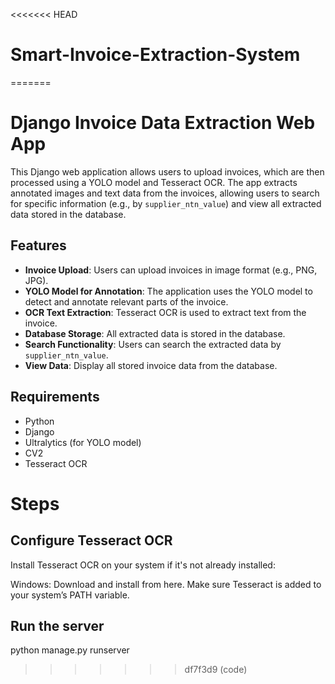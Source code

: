 <<<<<<< HEAD
# Smart-Invoice-Extraction-System
=======
# Django Invoice Data Extraction Web App

This Django web application allows users to upload invoices, which are then processed using a YOLO model and Tesseract OCR. The app extracts annotated images and text data from the invoices, allowing users to search for specific information (e.g., by `supplier_ntn_value`) and view all extracted data stored in the database.

## Features
- **Invoice Upload**: Users can upload invoices in image format (e.g., PNG, JPG).
- **YOLO Model for Annotation**: The application uses the YOLO model to detect and annotate relevant parts of the invoice.
- **OCR Text Extraction**: Tesseract OCR is used to extract text from the invoice.
- **Database Storage**: All extracted data is stored in the database.
- **Search Functionality**: Users can search the extracted data by `supplier_ntn_value`.
- **View Data**: Display all stored invoice data from the database.

## Requirements
- Python 
- Django 
- Ultralytics (for YOLO model)
- CV2
- Tesseract OCR 

 
# Steps
## Configure Tesseract OCR
Install Tesseract OCR on your system if it's not already installed:

Windows: Download and install from here.
Make sure Tesseract is added to your system’s PATH variable.


## Run the server
python manage.py runserver




>>>>>>> df7f3d9 (code)
